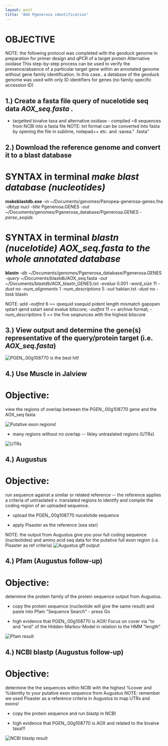 ```yaml
---
layout: post
title: "AOX Pgenerosa identification"
---
```

# OBJECTIVE
NOTE: the following protocol was completed with the geoduck genome in preparation for primer design and qPCR of a target protein Alternative oxidase
This step-by-step process can be used to verify the presence/absence of a particular target gene within an annotated genome without gene family identification.
In this case.. a database of the geoduck genome was used with only ID identifiers for genes (no family-specific accession ID)

## **1.) Create a fasta file query of nucelotide seq data *AOX_seq.fasta* .**
* targetted bivalve taxa and alternative oxidase - complied ~8 sequences from NCBI into a fasta file
NOTE: txt format can be converted into fasta by opening the file in sublime, notepad++ etc. and :savea." .fasta"
## **2.) Download the reference genome and convert it to a blast database**
# SYNTAX in terminal *make blast database (nucleotides)*
**makeblastdb.exe**
*-in* ~/Documents/genomes/Panopea-generosa-genes.fna
*-dbtyp* nucl
*-title* Pgenerosa.GENES
*-out* ~/Documents/genomes/Pgenerosa_database/Pgenerosa.GENES
*-parse_seqids*
# SYNTAX in terminal  *blastn (nucelotide) AOX_seq.fasta to the whole annotated database*
**blastn**
*-db* ~/Documents/genomes/Pgenerosa_database/Pgenerosa.GENES
*-query* ~/Documents/blastdb/AOX_seq.fasta
*-out* ~/Documents/blastdb/AOX_blastn_GENES.txt
*-evalue* 0.001
*-word_size* 11
*-dust* no
*-num_alignments* 1
*-num_descriptions* 5
*-out* haktan.txt
*-dust* no
*-task* blastn

NOTE: add *-outfmt* 6 == qsequid	ssequid	pident	length	mismatch	gapopen	qstart	qend	sstart	send	evalue	bitscore; *-outfmt* 11 == archive format;
*-num_descriptions* 5 == the five seqeunces with the highest bitscore

## **3.) View output and determine the gene(s) representative of the query/protein target (i.e. *AOX_seq.fasta*)**
![PGEN_.00g108770 is the best hit!](https://samgurr.github.io/SamJGurr_Lab_Notebook/images/AOX_blastn_outfmt6.jpg "blastn outformat 6")

## **4.) Use Muscle in Jalview**
# Objective:
view the regions of overlap between the PGEN_.00g108770 gene and the AOX_seq fasta

![Putative exon regions!](https://samgurr.github.io/SamJGurr_Lab_Notebook/images/Muscle_Jalview_AOX.jpg "Muscle screenshot")

* many regions without no overlap -- likley untraslated regions (UTRs)

![UTRs](https://samgurr.github.io/SamJGurr_Lab_Notebook/images/Muscle_Jalview_AOX_introns.jpg "Muscle screenshot 2")

## **4.) Augustus**
# Objective:
run sequence against a similar or related reference -- the reference applies a criteria of untraslated v. translated regions to identify and compile the coding region of an uploaded sequence.

* upload the PGEN_.00g108770 nucelotide sequence

* apply Pisaster as the reference (sea star)

NOTE: the output from Augustus give you your full coding sequence (nucleotides) and amino acid seq data for the putative full exon region (i.e. Pisaster as ref criteria)
![Augustus gff output](https://samgurr.github.io/SamJGurr_Lab_Notebook/images/Augustus_Pgen_Pisaster.jpg "Augustus output")

## **4.) Pfam (Augustus follow-up)**
# Objective:
determine the protein family of the protein sequence output from Augustus.

* copy the protein sequence (nucleotide will give the same result) and paste into Pfam "Sequence Search" - press Go

* high evidence that PGEN_.00g108770 is AOX! Focus on cover via "to and "end" of the Hidden-Markov-Model in relation to the HMM "length"

![Pfam result](https://samgurr.github.io/SamJGurr_Lab_Notebook/images/Pfam_augustus_followup.jpg "AOX family")

## **4.) NCBI blastp (Augustus follow-up)**
# Objective:
determine the the sequences within NCBI with the highest %cover and %identity to your putative exon sequence from Augustus
NOTE: remember we used Pisaster as a reference criteria in Augustus to map UTRs and exons!

* copy the protein sequence and run blastp in NCBI

* high evidence that PGEN_.00g108770 is AOX and related to the bivalve taxa!!!

![NCBI blastp result](https://samgurr.github.io/SamJGurr_Lab_Notebook/images/NCBI_blastp_Augustus_followup.jpg "blastp NCBI")
